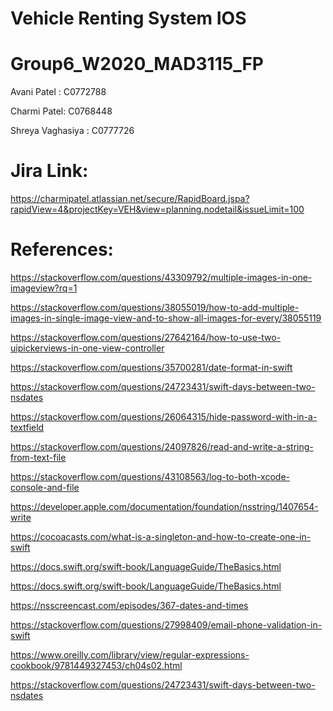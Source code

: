 # Vehicle Renting System IOS

# Group6_W2020_MAD3115_FP




Avani Patel : C0772788

Charmi Patel: C0768448

Shreya Vaghasiya : C0777726



# Jira Link: 
https://charmipatel.atlassian.net/secure/RapidBoard.jspa?rapidView=4&projectKey=VEH&view=planning.nodetail&issueLimit=100

# References:

https://stackoverflow.com/questions/43309792/multiple-images-in-one-imageview?rq=1

https://stackoverflow.com/questions/38055019/how-to-add-multiple-images-in-single-image-view-and-to-show-all-images-for-every/38055119

https://stackoverflow.com/questions/27642164/how-to-use-two-uipickerviews-in-one-view-controller

https://stackoverflow.com/questions/35700281/date-format-in-swift

https://stackoverflow.com/questions/24723431/swift-days-between-two-nsdates

https://stackoverflow.com/questions/26064315/hide-password-with-in-a-textfield

https://stackoverflow.com/questions/24097826/read-and-write-a-string-from-text-file

https://stackoverflow.com/questions/43108563/log-to-both-xcode-console-and-file

https://developer.apple.com/documentation/foundation/nsstring/1407654-write

https://cocoacasts.com/what-is-a-singleton-and-how-to-create-one-in-swift

https://docs.swift.org/swift-book/LanguageGuide/TheBasics.html

https://docs.swift.org/swift-book/LanguageGuide/TheBasics.html

https://nsscreencast.com/episodes/367-dates-and-times

https://stackoverflow.com/questions/27998409/email-phone-validation-in-swift

https://www.oreilly.com/library/view/regular-expressions-cookbook/9781449327453/ch04s02.html

https://stackoverflow.com/questions/24723431/swift-days-between-two-nsdates
